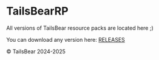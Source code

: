 # TailsBearRP
All versions of TailsBear resource packs are located here ;)

You can download any version here: [RELEASES](https://github.com/MikhailTheBear/TailsBearRP/releases/)

© TailsBear 2024-2025
